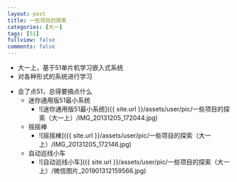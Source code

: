 ```yaml
---
layout: post
title: 一些项目的探索
categories: [大一]
tags: [51]
fullview: false
comments: false
---
```


* 大一上，基于51单片机学习嵌入式系统
* 对各种形式的系统进行学习

<!-- more -->

* 会了点51，总得要搞点什么
    - 迷你通用版51最小系统
        + ![迷你通用版51最小系统]({{ site.url }}/assets/user/pic/一些项目的探索（大一上）/IMG_20131205_172044.jpg)
    - 摇摇棒
        + ![摇摇棒]({{ site.url }}/assets/user/pic/一些项目的探索（大一上）/IMG_20131205_172146.jpg)
    - 自动巡线小车
        + ![自动巡线小车]({{ site.url }}/assets/user/pic/一些项目的探索（大一上）/微信图片_201901312159566.jpg)



